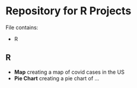 # Repository for R Projects

File contains:
- R


## R
- **Map** creating a map of covid cases in the US
- **Pie Chart** creating a pie chart of ...
